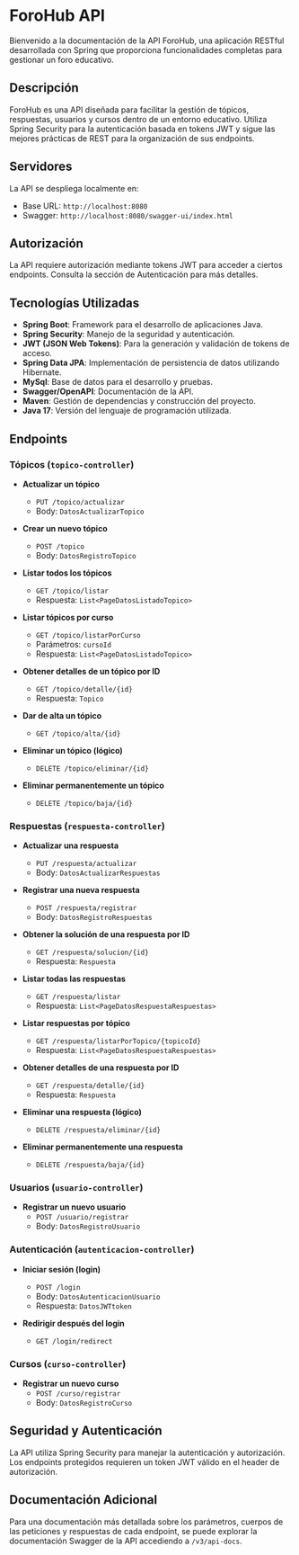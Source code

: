 # ForoHub API

Bienvenido a la documentación de la API ForoHub, una aplicación RESTful desarrollada con Spring que proporciona funcionalidades completas para gestionar un foro educativo.

## Descripción

ForoHub es una API diseñada para facilitar la gestión de tópicos, respuestas, usuarios y cursos dentro de un entorno educativo. Utiliza Spring Security para la autenticación basada en tokens JWT y sigue las mejores prácticas de REST para la organización de sus endpoints.

## Servidores

La API se despliega localmente en:

- Base URL: `http://localhost:8080`
- Swagger: `http://localhost:8080/swagger-ui/index.html`
  
## Autorización

La API requiere autorización mediante tokens JWT para acceder a ciertos endpoints. Consulta la sección de Autenticación para más detalles.

## Tecnologías Utilizadas

- **Spring Boot**: Framework para el desarrollo de aplicaciones Java.
- **Spring Security**: Manejo de la seguridad y autenticación.
- **JWT (JSON Web Tokens)**: Para la generación y validación de tokens de acceso.
- **Spring Data JPA**: Implementación de persistencia de datos utilizando Hibernate.
- **MySql**: Base de datos para el desarrollo y pruebas.
- **Swagger/OpenAPI**: Documentación de la API.
- **Maven**: Gestión de dependencias y construcción del proyecto.
- **Java 17**: Versión del lenguaje de programación utilizada.

## Endpoints

### Tópicos (`topico-controller`)

- **Actualizar un tópico**
  - `PUT /topico/actualizar`
  - Body: `DatosActualizarTopico`

- **Crear un nuevo tópico**
  - `POST /topico`
  - Body: `DatosRegistroTopico`

- **Listar todos los tópicos**
  - `GET /topico/listar`
  - Respuesta: `List<PageDatosListadoTopico>`

- **Listar tópicos por curso**
  - `GET /topico/listarPorCurso`
  - Parámetros: `cursoId`
  - Respuesta: `List<PageDatosListadoTopico>`

- **Obtener detalles de un tópico por ID**
  - `GET /topico/detalle/{id}`
  - Respuesta: `Topico`

- **Dar de alta un tópico**
  - `GET /topico/alta/{id}`

- **Eliminar un tópico (lógico)**
  - `DELETE /topico/eliminar/{id}`

- **Eliminar permanentemente un tópico**
  - `DELETE /topico/baja/{id}`

### Respuestas (`respuesta-controller`)

- **Actualizar una respuesta**
  - `PUT /respuesta/actualizar`
  - Body: `DatosActualizarRespuestas`

- **Registrar una nueva respuesta**
  - `POST /respuesta/registrar`
  - Body: `DatosRegistroRespuestas`

- **Obtener la solución de una respuesta por ID**
  - `GET /respuesta/solucion/{id}`
  - Respuesta: `Respuesta`

- **Listar todas las respuestas**
  - `GET /respuesta/listar`
  - Respuesta: `List<PageDatosRespuestaRespuestas>`

- **Listar respuestas por tópico**
  - `GET /respuesta/listarPorTopico/{topicoId}`
  - Respuesta: `List<PageDatosRespuestaRespuestas>`

- **Obtener detalles de una respuesta por ID**
  - `GET /respuesta/detalle/{id}`
  - Respuesta: `Respuesta`

- **Eliminar una respuesta (lógico)**
  - `DELETE /respuesta/eliminar/{id}`

- **Eliminar permanentemente una respuesta**
  - `DELETE /respuesta/baja/{id}`

### Usuarios (`usuario-controller`)

- **Registrar un nuevo usuario**
  - `POST /usuario/registrar`
  - Body: `DatosRegistroUsuario`

### Autenticación (`autenticacion-controller`)

- **Iniciar sesión (login)**
  - `POST /login`
  - Body: `DatosAutenticacionUsuario`
  - Respuesta: `DatosJWTtoken`

- **Redirigir después del login**
  - `GET /login/redirect`

### Cursos (`curso-controller`)

- **Registrar un nuevo curso**
  - `POST /curso/registrar`
  - Body: `DatosRegistroCurso`

## Seguridad y Autenticación

La API utiliza Spring Security para manejar la autenticación y autorización. Los endpoints protegidos requieren un token JWT válido en el header de autorización.

## Documentación Adicional

Para una documentación más detallada sobre los parámetros, cuerpos de las peticiones y respuestas de cada endpoint, se puede explorar la documentación Swagger de la API accediendo a `/v3/api-docs`.



